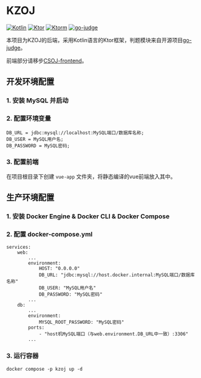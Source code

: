 # KZOJ
[![Kotlin](https://img.shields.io/badge/Kotlin-1.9-informational)](https://kotlinlang.org/)
[![Ktor](https://img.shields.io/badge/Ktor-2.3-informational)](https://ktor.io/)
[![Ktorm](https://img.shields.io/badge/Ktorm-3.6-informational)](https://www.ktorm.org/)
[![go-judge](https://img.shields.io/badge/goJudge-1.8.2-informational)](https://github.com/criyle/go-judge/)

本项目为KZOJ的后端，采用Kotlin语言的Ktor框架，判题模块来自开源项目[go-judge](https://github.com/criyle/go-judge)。

前端部分请移步[CSOJ-frontend](https://github.com/shaoyuanyu/CSOJ-frontend)。

## 开发环境配置

### 1. 安装 MySQL 并启动

### 2. 配置环境变量
```
DB_URL = jdbc:mysql://localhost:MySQL端口/数据库名称;
DB_USER = MySQL用户名;
DB_PASSWORD = MySQL密码;
```

### 3. 配置前端
在项目根目录下创建 `vue-app` 文件夹，将静态编译的vue前端放入其中。

## 生产环境配置

### 1. 安装 Docker Engine & Docker CLI & Docker Compose

### 2. 配置 docker-compose.yml
```
services:
    web:
        ...
        environment:
            HOST: "0.0.0.0"
            DB_URL: "jdbc:mysql://host.docker.internal:MySQL端口/数据库名称"
            DB_USER: "MySQL用户名"
            DB_PASSWORD: "MySQL密码"
        ...
    db:
        ...
        environment:
            MYSQL_ROOT_PASSWORD: "MySQL密码"
        ports:
            - "host机MySQL端口（与web.environment.DB_URL中一致）:3306"
        ...
```

### 3. 运行容器
```
docker compose -p kzoj up -d
```